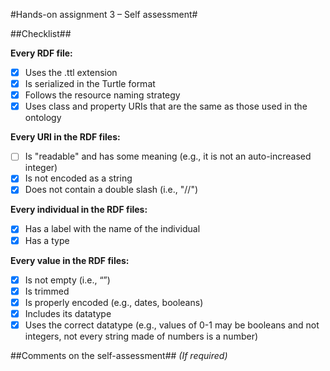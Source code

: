 #Hands-on assignment 3 – Self assessment#

##Checklist##

**Every RDF file:**

- [X] Uses the .ttl extension
- [X] Is serialized in the Turtle format
- [X] Follows the resource naming strategy
- [X] Uses class and property URIs that are the same as those used in the ontology

**Every URI in the RDF files:**

- [ ] Is "readable" and has some meaning (e.g., it is not an auto-increased integer) 
- [X] Is not encoded as a string
- [X] Does not contain a double slash (i.e., "//")

**Every individual in the RDF files:**

- [X] Has a label with the name of the individual
- [X] Has a type

**Every value in the RDF files:**

- [X] Is not empty (i.e., “”)
- [X] Is trimmed
- [X] Is properly encoded (e.g., dates, booleans)
- [X] Includes its datatype
- [X] Uses the correct datatype (e.g., values of 0-1 may be booleans and not integers, not every string made of numbers is a number) 

##Comments on the self-assessment##
_(If required)_